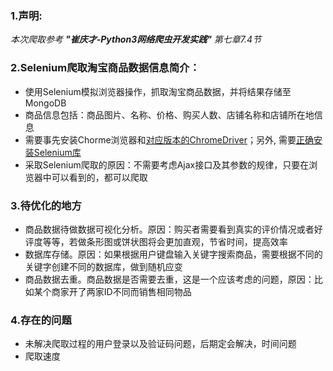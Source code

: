### 1.声明:
*本次爬取参考* ***"崔庆才-Python3网络爬虫开发实践"*** *第七章7.4节*

### 2.Selenium爬取淘宝商品数据信息简介：
+ 使用Selenium模拟浏览器操作，抓取淘宝商品数据，并将结果存储至MongoDB
+ 商品信息包括：商品图片、名称、价格、购买人数、店铺名称和店铺所在地信息
+ 需要事先安装Chorme浏览器和[对应版本的ChromeDriver](http://chromedriver.storage.googleapis.com/index.html)；另外, 需要[正确安装Selenium库](https://www.baidu.com/s?ie=utf-8&f=8&rsv_bp=1&tn=94886267_hao_pg&wd=selenium%20%E5%AE%89%E8%A3%85&oq=Python%2520selenium%2520%25E5%25AE%2589%25E8%25A3%2585&rsv_pq=968033890000f449&rsv_t=ff28w%2F%2F3j0ZIipTUPJ2g1a13bUlLQ71Dquj0NKcSpikZQOkhVzntwnlssg%2Bun2mBGn7Chmnh&rqlang=cn&rsv_enter=1&inputT=29847&rsv_sug3=33&rsv_sug1=26&rsv_sug7=100&bs=Python%20selenium%20%E5%AE%89%E8%A3%85)
+ 采取Selenium爬取的原因：不需要考虑Ajax接口及其参数的规律，只要在浏览器中可以看到的，都可以爬取

### 3.待优化的地方
+ 商品数据待做数据可视化分析。原因：购买者需要看到真实的评价情况或者好评度等等，若做条形图或饼状图将会更加直观，节省时间，提高效率
+ 数据库存储。原因：如果根据用户键盘输入关键字搜索商品，需要根据不同的关键字创建不同的数据库，做到随机应变
+ 商品数据去重。商品数据是否需要去重，这是一个应该考虑的问题，原因：比如某个商家开了两家ID不同而销售相同物品

### 4.存在的问题
+ 未解决爬取过程的用户登录以及验证码问题，后期定会解决，时间问题
+ 爬取速度